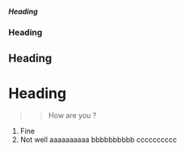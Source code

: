 ##### Heading
### Heading
## Heading
# Heading
>> How are you ?
1. Fine
2. Not well
aaaaaaaaaa
bbbbbbbbbb
cccccccccc

